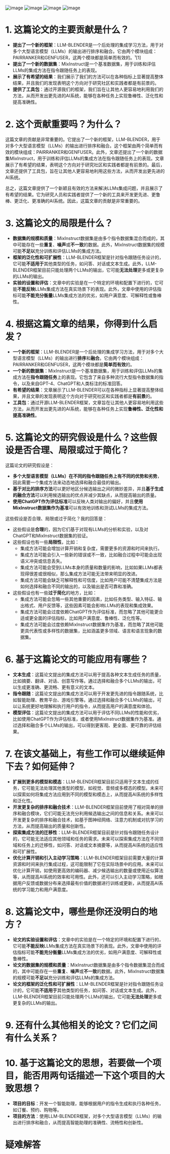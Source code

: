 ![image](https://github.com/leejamesss/paper-reading/assets/117844938/fc22f490-7ee5-4346-9065-eece8482c0fd)
![image](https://github.com/leejamesss/paper-reading/assets/117844938/f5f7c50c-4a5f-4f8a-8f40-76967c7f53d6)
![image](https://github.com/leejamesss/paper-reading/assets/117844938/c6c84327-5e21-4551-9fcc-21d05088fb8b)
![image](https://github.com/leejamesss/paper-reading/assets/117844938/37120c51-c48f-43a3-b34d-c75071fe4dd5)


# 1. 这篇论文的主要贡献是什么？

- **提出了一个新的框架**：LLM-BLENDER是一个后处理的集成学习方法，用于对多个大型语言模型（LLMs）的输出进行排序和融合。它由两个模块组成：PAIRRANKER和GENFUSER，这两个模块都是简单而有效的。¹[1]
- **提出了一个新的数据集**：MixInstruct是一个基准数据集，用于训练和评估LLMs的集成方法在指令跟随任务上的表现。
- **展示了有希望的结果**：我们展示了我们的方法可以在各种指标上显著提高整体结果，并且我们的发现表明这个方向对于研究社区和实践者都是有前景的。
- **提供了工具包**：通过开源我们的框架，我们旨在让其他人更容易地利用我们的方法，从而开发出更先进的AI系统，能够在各种任务上实现鲁棒性、泛化性和提高准确性。

# 2. 这个贡献重要吗？为什么？
这篇文章的贡献是非常重要的。它提出了一个新的框架，LLM-BLENDER，用于对多个大型语言模型（LLMs）的输出进行排序和融合。这个框架由两个简单而有效的模块组成：PAIRRANKER和GENFUSER。此外，文章还提出了一个新的数据集MixInstruct，用于训练和评估LLMs的集成方法在指令跟随任务上的表现。文章展示了有希望的结果，表明这个方向对于研究社区和实践者都是有前景的。最后，文章还提供了工具包，旨在让其他人更容易地利用这些方法，从而开发出更先进的AI系统。

总之，这篇文章提供了一个新颖且有效的方法来解决LLMs集成问题，并且展示了有希望的结果。它为研究人员和实践者提供了一个新的工具来开发更先进、更鲁棒、更泛化、更准确的AI系统。因此，这篇文章的贡献是非常重要的。



# 3. 这篇论文的局限是什么？

- **数据集的规模和质量**：MixInstruct数据集是由多个指令数据集混合而成的，其中可能存在一些**重复**、**噪声**或**不一致**的数据。此外，MixInstruct数据集的规模可能**不足以**充分训练和评估LLMs的集成方法。
- **框架的泛化性和可扩展性**：LLM-BLENDER框架是针对指令跟随任务设计的，它可能**不适用于**其他类型的任务，如问答、对话或文本生成。此外，LLM-BLENDER框架目前只能处理两个LLMs的输出，它可能**无法处理**更多或更复杂的LLMs的输出。
- **实验的设置和评估**：文章中的实验是在一个特定的环境和配置下进行的，它可能**不能反映**LLMs集成方法在真实场景下的表现。此外，文章中使用的评估指标可能**不能充分衡量**LLMs集成方法的优劣，如用户满意度、可解释性或鲁棒性。


# 4. 根据这篇文章的结果，你得到什么启发？

- **一个新的框架**：LLM-BLENDER是一个后处理的集成学习方法，用于对多个大型语言模型（LLMs）的输出进行**排序**和**融合**。它由两个模块组成：PAIRRANKER和GENFUSER，这两个模块都是**简单而有效**的。
- **一个新的数据集**：MixInstruct是一个基准数据集，用于训练和评估LLMs的集成方法在**指令跟随任务**上的表现。它包含了来自多种流行大型指令数据集的指令，以及来自GPT-4、ChatGPT和人类标注的标准回答。
- **有希望的结果**：文章展示了LLM-BLENDER可以在各种指标上显著提高整体结果，并且文章的发现表明这个方向对于研究社区和实践者都是**有前景**的。
- **工具包**：通过开源LLM-BLENDER框架，文章旨在让其他人更容易地利用这些方法，从而开发出更先进的AI系统，能够在各种任务上实现**鲁棒性、泛化性和提高准确性**。


# 5. 这篇论文的研究假设是什么？这些假设是否合理、局限或过于简化？
这篇论文的研究假设是：

- **多个大型语言模型（LLMs）在不同的指令跟随任务上有不同的优势和劣势**，因此需要一个集成方法来动态地选择和融合最佳的输出。
- **基于对比的排序方法**可以更好地区分候选输出之间的微妙差异，并且**基于生成的融合方法**可以利用候选输出的优点并减少其缺点，从而提高输出的质量。
- **使用ChatGPT作为评估标准**可以反映人类对输出的偏好，并且**使用MixInstruct数据集作为基准**可以有效地训练和测试LLMs的集成方法。

这些假设是否合理、局限或过于简化？我的回答是：

- 这些假设是**合理**的，因为它们基于对现有LLMs的分析和实验，以及对ChatGPT和MixInstruct数据集的验证。
- 这些假设也有一些**局限性**，比如：
    - 集成方法可能会增加计算开销和复杂度，需要更多的资源和时间来执行。
    - 集成方法可能会引入一些新的错误或不一致，比如融合过程中可能会出现语义冲突或信息丢失。
    - 集成方法可能会受到LLMs本身的质量和数量的影响，比如如果LLMs都表现得很差或很相似，那么集成方法可能无法带来明显的改进。
    - 集成方法可能会缺乏可解释性和可信度，比如用户可能不清楚集成方法是如何选择和融合不同的输出的，以及输出是否可靠和准确。
- 这些假设也有一些**过于简化**的地方，比如：
    - 集成方法可能会忽略一些其他重要的因素，比如任务类型、输入特征、输出格式、用户反馈等，这些因素可能会影响LLMs的表现和集成效果。
    - 集成方法可能会过度依赖ChatGPT作为评估标准，而忽略了其他可能更合适或更全面的评估指标，比如用户满意度、鲁棒性、泛化性等。
    - 集成方法可能会过度依赖MixInstruct数据集作为基准，而忽略了其他可能更具代表性或多样性的数据集，比如涵盖更多领域、语言和语言现象的数据集。


# 6. 基于这篇论文的可能应用有哪些？

- **文本生成**：这篇论文提出的集成方法可以用于提高各种文本生成任务的质量，比如摘要、翻译、对话、创意写作等。通过选择和融合多个LLMs的输出，可以生成更准确、更流畅、更有意义的文本。
- **指令跟随**：这篇论文提出的集成方法可以用于开发更先进的指令跟随系统，比如智能助理、教育平台、游戏引擎等。通过选择和融合多个LLMs的输出，可以让系统更好地理解和执行用户的指令，从而提高用户的满意度和体验。
- **模型评估**：这篇论文提出的集成方法可以用于评估不同LLMs的性能和优劣，比如使用ChatGPT作为评估标准，或者使用MixInstruct数据集作为基准。通过选择和融合多个LLMs的输出，可以得到更客观、更全面、更可靠的评估结果。
  
# 7. 在该文基础上，有些工作可以继续延伸下去？如何延伸？

- **扩展到更多的模型和模态**：LLM-BLENDER框架目前只适用于文本生成的任务，它可能无法处理其他类型的模型，如视觉、音频或多模态的模型。未来可以探索如何将集成方法应用到不同的模型和模态上，从而提高AI系统的多样性和泛化性。
- **开发更复杂的排序和融合技术**：LLM-BLENDER框架目前使用了相对简单的排序和融合模块，它们可能无法充分利用候选输出之间的信息和关系。未来可以开发更复杂的排序和融合技术，如基于图神经网络、注意力机制或对抗学习的方法，从而提高输出的质量和创新性。
- **探索集成方法的迁移性**：LLM-BLENDER框架目前是针对指令跟随任务设计的，它可能无法适应其他领域和任务的需求。未来可以探索集成方法在不同领域和任务上的迁移性，如问答、对话或文本摘要等，从而提高AI系统的适应性和可扩展性。
- **优化计算开销和引入主动学习策略**：LLM-BLENDER框架目前需要大量的计算资源和时间来执行集成过程，这可能限制了它在实际场景中的应用。未来可以优化计算开销，如使用更高效的编码器、减少候选输出的数量或使用近似算法等，从而提高AI系统的效率和可用性。此外，还可以引入主动学习策略，如根据用户反馈或数据分布来选择最有价值的数据进行训练或更新，从而提高AI系统的学习能力和用户满意度。

    
# 8. 这篇论文中，哪些是你还没明白的地方？


- **论文的实验设置和评估**：文章中的实验是在一个特定的环境和配置下进行的，它可能**不能反映**LLMs集成方法在真实场景下的表现。此外，文章中使用的评估指标可能**不能充分衡量**LLMs集成方法的优劣，如用户满意度、可解释性或鲁棒性。
- **论文的数据集的规模和质量**：MixInstruct数据集是由多个指令数据集混合而成的，其中可能存在一些**重复**、**噪声**或**不一致**的数据。此外，MixInstruct数据集的规模可能**不足以**充分训练和评估LLMs的集成方法。
- **论文的框架的泛化性和可扩展性**：LLM-BLENDER框架是针对指令跟随任务设计的，它可能**不适用于**其他类型的任务，如问答、对话或文本生成。此外，LLM-BLENDER框架目前只能处理两个LLMs的输出，它可能**无法处理**更多或更复杂的LLMs的输出。

# 9. 还有什么其他相关的论文？它们之间有什么关系？



# 10. 基于这篇论文的思想，若要做一个项目，能否用两句话描述一下这个项目的大致思想？

- **项目的目标**：开发一个智能助理，能够根据用户的指令生成和执行各种任务，如订餐、预约、购物等。
- **项目的方法**：使用LLM-BLENDER框架，对多个大型语言模型（LLMs）的输出进行排序和融合，从而提高智能助理的准确性、流畅性和创新性。









# 疑难解答








